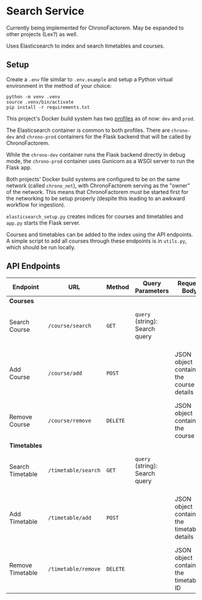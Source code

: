 # Search Service

Currently being implemented for ChronoFactorem. May be expanded to other projects (Lex?) as well.

Uses Elasticsearch to index and search timetables and courses.

## Setup

Create a `.env` file similar to `.env.example` and setup a Python virtual environment in the method of your choice:

```
python -m venv .venv
source .venv/bin/activate
pip install -r requirements.txt
```

This project's Docker build system has two [profiles](https://docs.docker.com/compose/profiles/) as of now: `dev` and `prod`.

The Elasticsearch container is common to both profiles. There are `chrono-dev` and `chrono-prod` containers for the Flask backend that will be called by ChronoFactorem.

While the `chrono-dev` container runs the Flask backend directly in debug mode, the `chrono-prod` container uses Gunicorn as a WSGI server to run the Flask app.

Both projects' Docker build systems are configured to be on the same network (called `chrono_net`), with ChronoFactorem serving as the "owner" of the network. This means that ChronoFactorem must be started first for the networking to be setup properly (despite this leading to an awkward workflow for ingestion).

`elasticsearch_setup.py` creates indices for courses and timetables and `app.py` starts the Flask server.

Courses and timetables can be added to the index using the API endpoints. A simple script to add all courses through these endpoints is in `utils.py`, which should be run locally.

## API Endpoints

| **Endpoint**     | **URL**             | **Method** | **Query Parameters**                 | **Request Body**                             | **Response**                                              |
| ---------------- | ------------------- | ---------- | ------------------------------ | -------------------------------------------- | --------------------------------------------------------- |
| **Courses**      |                     |            |                                |                                              |                                                           |
| Search Course    | `/course/search`    | `GET`      | `query` (string): Search query |                                              | **200 OK**: List of courses matching the query            |
| Add Course       | `/course/add`       | `POST`     |                                | JSON object containing the course details    | **201 Created**: JSON object containing course details    |
| Remove Course    | `/course/remove`    | `DELETE`   |                                | JSON object containing the course ID         | **204 No Content**                                        |
| **Timetables**   |                     |            |                                |                                              |                                                           |
| Search Timetable | `/timetable/search` | `GET`      | `query` (string): Search query |                                              | **200 OK**: List of timetables matching the query         |
| Add Timetable    | `/timetable/add`    | `POST`     |                                | JSON object containing the timetable details | **201 Created**: JSON object containing timetable details |
| Remove Timetable | `/timetable/remove` | `DELETE`   |                                | JSON object containing the timetable ID      | **204 No Content**                                        |
